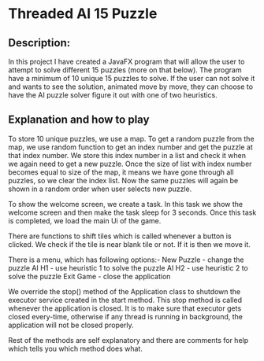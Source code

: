 # Threaded AI 15 Puzzle

## Description: 
In this project I have created a JavaFX program that will allow the user to attempt to solve different 15 puzzles (more on that below). The program have a minimum of 10 unique 15 puzzles to solve. If the user can not solve it and wants to see the solution, animated move by move, they can choose to have the AI puzzle solver figure it out with one of two heuristics.


## Explanation and how to play

To store 10 unique puzzles, we use a map. To get a random puzzle from the map, we use random function to get an index number and get the puzzle at that index number. We store this index number in a list and check it when we again need to get a new puzzle. Once the size of list with index number becomes equal to size of the map, it means we have gone through all puzzles, so we clear the index list. Now the same puzzles will again be shown in a random order when user selects new puzzle.

To show the welcome screen,  we create a task. In this task we show the welcome screen and then make the task sleep for 3 seconds. Once this task is completed, we load the main Ui of the game.

There are functions to shift tiles which is called whenever a button is clicked. We check if the tile is near blank tile or not. If it is then we move it.

There is a menu, which has following options:-
New Puzzle - change the puzzle
AI H1 - use heuristic 1 to solve the puzzle
AI H2 - use heuristic 2 to solve the puzzle
Exit Game - close the application

We override the stop() method of the Application class to shutdown the executor service created in the start method. This stop method is called whenever the application is closed. It is to make sure that executor gets closed every-time, otherwise if any thread is running in background, the application will not be closed properly.

Rest of the methods are self explanatory and there are comments for help which tells you which method does what.
